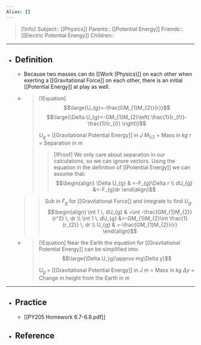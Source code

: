 ```yaml
---
Alias: []
---
```

> [!Info]
> Subject:: [[Physics]]
> Parents:: [[Potential Energy]]
> Friends:: [[Electric Potential Energy]]
> Children:: 
---
- ## Definition
	- Because two masses can do [[Work (Physics)]] on each other when exerting a [[Gravitational Force]] on each other, there is an initial [[Potential Energy]] at play as well.
	- > [!Equation]
	  > $$\large{U_{g}=-\frac{GM_{1}M_{2}}{r}}$$
	  > $$\large{\Delta U_{g}=-GM_{1}M_{2}\left( \frac{1}{r_{f}}-\frac{1}{r_{i}} \right)}$$
	  > 
	  > $U_{g}$ = [[Gravitational Potential Energy]] in $J$
	  > $M_{1/2}$ = Mass in $kg$
	  > $r$ = Separation in $m$
	  > 
	  > > [!Proof]
	  > > We only care about separation in our calculations, so we can ignore vectors. Using the equation in the definition of [[Potential Energy]] we can assume that:
	  > > $$\begin{align}
	\Delta U_{g} & =-F_{g}\Delta r \\
	dU_{g} &=-F_{g}dr
	\end{align}$$
	> > Sub in $F_{g}$ for [[Gravitational Force]] and integrate to find $U_{g}$.
	> > $$\begin{align}
	\int 1 \, dU_{g} & =\int -\frac{GM_{1}M_{2}}{r^2} \, dr   \\
	\int 1 \, dU_{g} &=-GM_{1}M_{2}\int \frac{1}{r_{2}} \, dr \\
	U_{g} & =-\frac{GM_{1}M_{2}}{r}
	\end{align}$$
	- > [!Equation]
	  > Near the Earth the equation for [[Gravitational Potential Energy]] can be simplified into:
	  > $$\large{\Delta U_{g}\approx mg\Delta y}$$
	  > 
	  > $U_{g}$ = [[Gravitational Potential Energy]] in $J$
	  > $m$ = Mass in $kg$
	  > $\Delta y$ = Change in height from the Earth in $m$
---
- ## Practice
	- [[PY205 Homework 6.7-6.8.pdf]]
- ## Reference